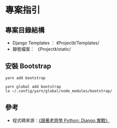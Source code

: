 # 專案指引

## 專案目錄結構

 - Django Templates ： 《Project》/Templates/
 - 靜態檔案： 《Project》/static/

## 安裝 Bootstrap

 ```
 yarn add bootstrap
 ```

 ```
 yarn global add bootstrap
 la ~/.config/yarn/global/node_modules/bootstrap/
 ```


## 參考

 - 程式碼來源：[《跟著老齊學 Python: Django 實戰》](https://github.com/qiwsir/DjangoPracticeProject)

